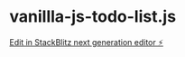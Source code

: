 # vanillla-js-todo-list.js

[Edit in StackBlitz next generation editor ⚡️](https://stackblitz.com/~/github.com/raudsteinns/vanillla-js-todo-list.js)